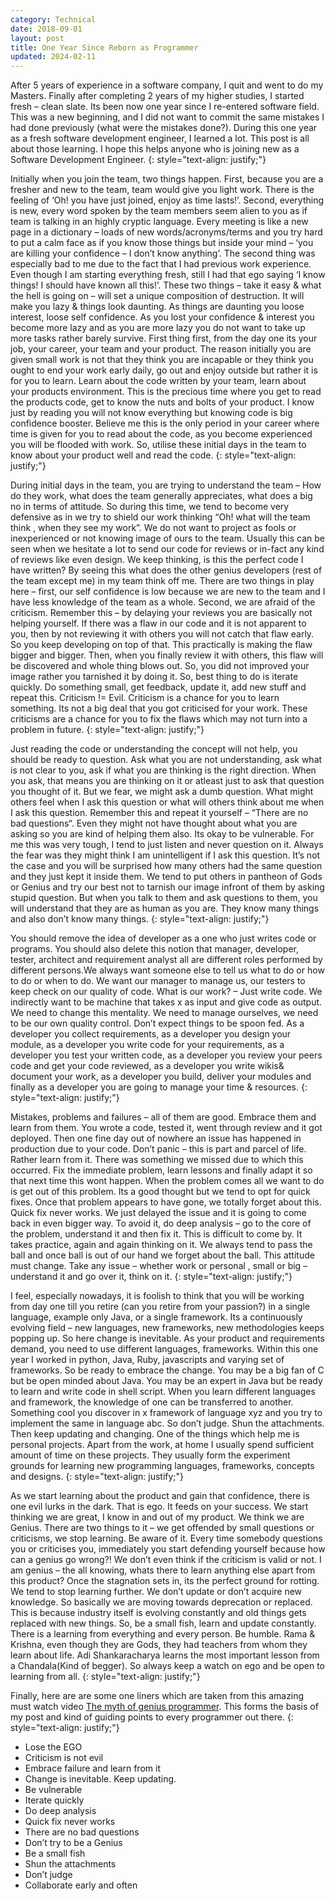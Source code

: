 ```yaml
---
category: Technical
date: 2018-09-01
layout: post
title: One Year Since Reborn as Programmer
updated: 2024-02-11
---
```


After 5 years of experience in a software company, I quit and went to do my Masters. Finally after completing 2 years of my higher studies, I started fresh – clean slate. Its been now one year since I re-entered software field. This was a new beginning, and I did not want to commit the same mistakes I had done previously (what were the mistakes done?). During this one year as a fresh software development engineer, I learned a lot. This post is all about those learning. I hope this helps anyone who is joining new as a Software Development Engineer.
{: style="text-align: justify;"}

Initially when you join the team, two things happen. First, because you are a fresher and new to the team, team would give you light work. There is the feeling of ‘Oh! you have just joined, enjoy as time lasts!’. Second, everything is new, every word spoken by the team members seem alien to you as if team is talking in an highly cryptic language. Every meeting is like a new page in a dictionary – loads of new words/acronyms/terms and you try hard to put a calm face as if you know those things but inside your mind – ‘you are killing your confidence – I don’t know anything’. The second thing was especially bad to me due to the fact that I had previous work experience. Even though I am starting everything fresh, still I had that ego saying ‘I know things! I should have known all this!’. These two things – take it easy & what the hell is going on – will set a unique composition of destruction. It will make you lazy & things look daunting. As things are daunting you loose interest, loose self confidence. As you lost your confidence & interest you become more lazy and as you are more lazy you do not want to take up more tasks rather barely survive. First thing first, from the day one its your job, your career, your team and your product. The reason initially you are given small work is not that they think you are incapable or they think you ought to end your work early daily, go out and enjoy outside but rather it is for you to learn. Learn about the code written by your team, learn about your products environment. This is the precious time where you get to read the products code, get to know the nuts and bolts of your product. I know just by reading you will not know everything but knowing code is big confidence booster. Believe me this is the only period in your career where time is given for you to read about the code, as you become experienced you will be flooded with work. So, utilise these initial days in the team to know about your product well and read the code.
{: style="text-align: justify;"}

During initial days in the team, you are trying to understand the team – How do they work, what does the team generally appreciates, what does a big no in terms of attitude. So during this time, we tend to become very defensive as in we try to shield our work thinking “Oh! what will the team think , when they see my work”. We do not want to project as fools or inexperienced or not knowing image of ours to the team. Usually this can be seen when we hesitate a lot to send our code for reviews or in-fact any kind of reviews like even design. We keep thinking, is this the perfect code I have written? By seeing this what does the other genius developers (rest of the team except me) in my team think off me. There are two things in play here – first, our self confidence is low because we are new to the team and I have less knowledge of the team as a whole. Second, we are afraid of the criticism. Remember this – by delaying your reviews you are basically not helping yourself. If there was a flaw in our code and it is not apparent to you, then by not reviewing it with others you will not catch that flaw early. So you keep developing on top of that. This practically is making the flaw bigger and bigger. Then, when you finally review it with others, this flaw will be discovered and whole thing blows out. So, you did not improved your image rather you tarnished it by doing it. So, best thing to do is iterate quickly. Do something small, get feedback, update it, add new stuff and repeat this. Criticism != Evil. Criticism is a chance for you to learn something. Its not a big deal that you got criticised for your work. These criticisms are a chance for you to fix the flaws which may not turn into a problem in future.
{: style="text-align: justify;"}

Just reading the code or understanding the concept will not help, you should be ready to question. Ask what you are not understanding, ask what is not clear to you, ask if what you are thinking is the right direction. When you ask, that means you are thinking on it or atleast just to ask that question you thought of it. But we fear, we might ask a dumb question. What might others feel when I ask this question or what will others think about me when I ask this question. Remember this and repeat it yourself – “There are no bad questions“. Even they might not have thought about what you are asking so you are kind of helping them also. Its okay to be vulnerable. For me this was very tough, I tend to just listen and never question on it. Always the fear was they might think I am unintelligent if I ask this question. It’s not the case and you will be surprised how many others had the same question and they just kept it inside them. We tend to put others in pantheon of Gods or Genius and try our best not to tarnish our image infront of them by asking stupid question. But when you talk to them and ask questions to them, you will understand that they are as human as you are. They know many things and also don’t know many things.
{: style="text-align: justify;"}

You should remove the idea of developer as a one who just writes code or programs. You should also delete this notion that manager, developer, tester, architect and requirement analyst all are different roles performed by different persons.We always want someone else to tell us what to do or how to do or when to do. We want our manager to manage us, our testers to keep check on our quality of code. What is our work? – Just write code. We indirectly want to be machine that takes x as input and give code as output. We need to change this mentality. We need to manage ourselves, we need to be our own quality control. Don’t expect things to be spoon fed. As a developer you collect requirements, as a developer you design your module, as a developer you write code for your requirements, as a developer you test your written code, as a developer you review your peers code and get your code reviewed, as a developer you write wikis& document your work, as a developer you build, deliver your modules and finally as a developer you are going to manage your time & resources.
{: style="text-align: justify;"}

Mistakes, problems and failures – all of them are good. Embrace them and learn from them. You wrote a code, tested it, went through review and it got deployed. Then one fine day out of nowhere an issue has happened in production due to your code. Don’t panic – this is part and parcel of life. Rather learn from it. There was something we missed due to which this occurred. Fix the immediate problem, learn lessons and finally adapt it so that next time this wont happen. When the problem comes all we want to do is get out of this problem. Its a good thought but we tend to opt for quick fixes. Once that problem appears to have gone, we totally forget about this. Quick fix never works. We just delayed the issue and it is going to come back in even bigger way. To avoid it, do deep analysis – go to the core of the problem, understand it and then fix it. This is difficult to come by. It takes practice, again and again thinking on it. We always tend to pass the ball and once ball is out of our hand we forget about the ball. This attitude must change. Take any issue – whether work or personal , small or big – understand it and go over it, think on it.
{: style="text-align: justify;"}

I feel, especially nowadays, it is foolish to think that you will be working from day one till you retire (can you retire from your passion?) in a single language, example only Java, or a single framework. Its a continuously evolving field – new languages, new frameworks, new methodologies keeps popping up. So here change is inevitable. As your product and requirements demand, you need to use different languages, frameworks. Within this one year I worked in python, Java, Ruby, javascripts and varying set of frameworks. So be ready to embrace the change. You may be a big fan of C but be open minded about Java. You may be an expert in Java but be ready to learn and write code in shell script. When you learn different languages and framework, the knowledge of one can be transferred to another. Something cool you discover in x framework of language xyz and you try to implement the same in language abc. So don’t judge. Shun the attachments. Then keep updating and changing. One of the things which help me is personal projects. Apart from the work, at home I usually spend sufficient amount of time on these projects. They usually form the experiment grounds for learning new programming languages, frameworks, concepts and designs.
{: style="text-align: justify;"}

As we start learning about the product and gain that confidence, there is one evil lurks in the dark. That is ego. It feeds on your success. We start thinking we are great, I know in and out of my product. We think we are Genius. There are two things to it – we get offended by small questions or criticisms, we stop learning. Be aware of it. Every time somebody questions you or criticises you, immediately you start defending yourself because how can a genius go wrong?! We don’t even think if the criticism is valid or not. I am genius – the all knowing, whats there to learn anything else apart from this product? Once the stagnation sets in, its the perfect ground for rotting. We tend to stop learning further. We don’t update or don’t acquire new knowledge. So basically we are moving towards deprecation or replaced. This is because industry itself is evolving constantly and old things gets replaced with new things. So, be a small fish, learn and update constantly. There is a learning from everything and every person. Be humble. Rama & Krishna, even though they are Gods, they had teachers from whom they learn about life. Adi Shankaracharya learns the most important lesson from a Chandala(Kind of begger). So always keep a watch on ego and be open to learning from all.
{: style="text-align: justify;"}

Finally, here are are some one liners which are taken from this amazing must watch video [The myth of genius programmer](https://www.youtube.com/watch?v=0SARbwvhupQ). This forms the basis of my post and kind of guiding points to every programmer out there.
{: style="text-align: justify;"}
* Lose the EGO
* Criticism is not evil
* Embrace failure and learn from it
* Change is inevitable. Keep updating.
* Be vulnerable
* Iterate quickly
* Do deep analysis
* Quick fix never works
* There are no bad questions
* Don’t try to be a Genius
* Be a small fish
* Shun the attachments
* Don’t judge
* Collaborate early and often